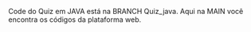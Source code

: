 Code do Quiz em JAVA está na BRANCH Quiz_java. Aqui na MAIN você encontra os códigos da plataforma web.
